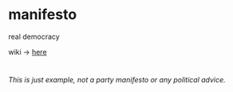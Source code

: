 # manifesto
real democracy

wiki -> [here](https://github.com/mosi-sol/manifesto/wiki) 

#

_This is just example, not a party manifesto or any political advice._
